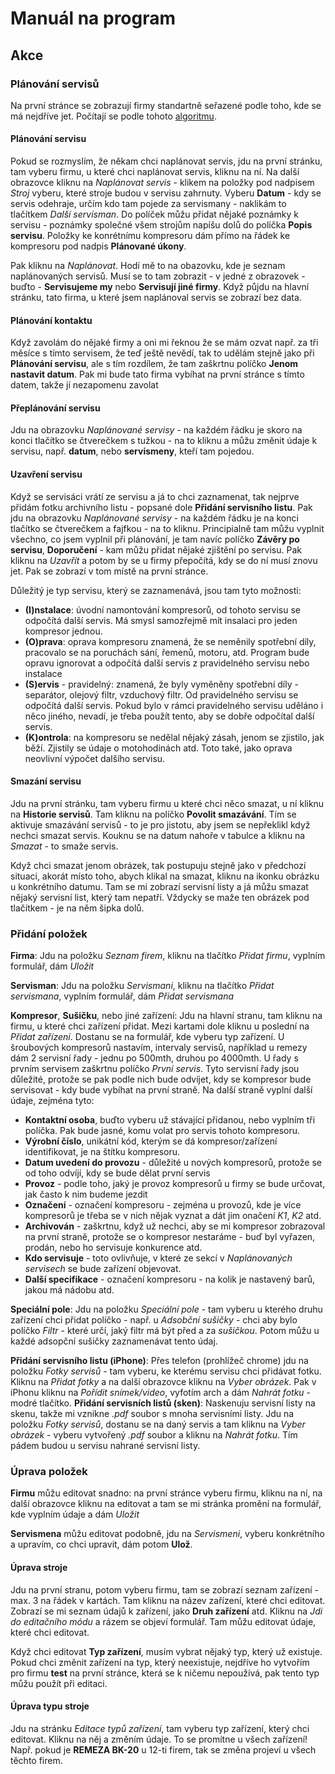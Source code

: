 # Manuál na program

## Akce

### Plánování servisů

Na první stránce se zobrazují firmy standartně seřazené podle toho, kde se má nejdříve jet. Počítají se podle tohoto [algoritmu](Manuál.md). 

#### Plánování servisu
Pokud se rozmyslím, že někam chci naplánovat servis, jdu na první stránku, tam vyberu firmu, u které chci naplánovat servis, kliknu na ní. Na další obrazovce kliknu na *Naplánovat servis* - klikem na položky pod nadpisem *Stroj* vyberu, které stroje budou v servisu zahrnuty. Vyberu **Datum** - kdy se servis odehraje, určím kdo tam pojede za servismany - naklikám to tlačítkem *Další servisman*. Do políček můžu přidat nějaké poznámky k servisu - poznámky společné všem strojům napíšu dolů do políčka **Popis servisu**. Položky ke konrétnímu kompresoru dám přímo na řádek ke kompresoru pod nadpis **Plánované úkony**.

Pak kliknu na *Naplánovat*. Hodí mě to na obazovku, kde je seznam naplánovaných servisů. Musí se to tam zobrazit - v jedné z obrazovek - buďto - **Servisujeme my** nebo **Servisují jiné firmy**. Když půjdu na hlavní stránku, tato firma, u které jsem naplánoval servis se zobrazí bez data.

#### Plánování kontaktu
Když zavolám do nějaké firmy a oni mi řeknou že se mám ozvat např. za tři měsíce s tímto servisem, že teď ještě nevědí, tak to udělám stejně jako při **Plánování servisu**, ale s tím rozdílem, že tam zaškrtnu políčko **Jenom nastavit datum**. Pak mi bude tato firma vybíhat na první stránce s tímto datem, takže jí nezapomenu zavolat

#### Přeplánování servisu
Jdu na obrazovku *Naplánované servisy* - na každém řádku je skoro na konci tlačítko se čtverečkem s tužkou - na to kliknu a můžu změnit údaje k servisu, např. **datum**, nebo **servismeny**, kteří tam pojedou.

#### Uzavření servisu
Když se servisáci vrátí ze servisu a já to chci zaznamenat, tak nejprve přidám fotku archivního listu - popsané dole **Přidání servisního listu**. Pak jdu na obrazovku *Naplánované servisy* - na každém řádku je na konci tlačítko se čtverečkem a fajfkou - na to kliknu. Principialně tam můžu vyplnit všechno, co jsem vyplnil při plánování, je tam navíc políčko **Závěry po servisu**, **Doporučení** - kam můžu přidat nějaké zjištění po servisu. Pak kliknu na *Uzavřít* a potom by se u firmy přepočítá, kdy se do ní musí znovu jet. Pak se zobrazí v tom místě na první stránce.

Důležitý je typ servisu, který se zaznamenává, jsou tam tyto možnosti:
* **(I)nstalace**: úvodní namontování kompresorů, od tohoto servisu se odpočítá další servis. Má smysl samozřejmě mít insalaci pro jeden kompresor jednou.
* **(O)prava**: oprava kompresoru znamená, že se neměnily spotřební díly, pracovalo se na poruchách sání, řemenů, motoru, atd. Program bude opravu ignorovat a odpočítá další servis z pravidelného servisu nebo instalace
* **(S)ervis** - pravidelný: znamená, že byly vyměněny spotřební díly - separátor, olejový filtr, vzduchový filtr. Od pravidelného servisu se odpočítá další servis. Pokud bylo v rámci pravidelného servisu uděláno i něco jiného, nevadí, je třeba použít tento, aby se dobře odpočítal další servis.
* **(K)ontrola**: na kompresoru se nedělal nějaký zásah, jenom se zjistilo, jak běží. Zjistily se údaje o motohodinách atd. Toto také, jako oprava neovlivní výpočet dalšího servisu.

#### Smazání servisu
Jdu na první stránku, tam vyberu firmu u které chci něco smazat, u ní kliknu na **Historie servisů**. Tam kliknu na políčko **Povolit smazávání**. Tím se aktivuje smazávání servisů - to je pro jistotu, aby jsem se nepřeklikl když nechci smazat servis. Kouknu se na datum nahoře v tabulce a kliknu na *Smazat* - to smaže servis.

Když chci smazat jenom obrázek, tak postupuju stejně jako v předchozí situaci, akorát místo toho, abych klikal na smazat, kliknu na ikonku obrázku u konkrétního datumu. Tam se mi zobrazí servisní listy a já můžu smazat nějaký servisní list, který tam nepatří. Vždycky se maže ten obrázek pod tlačítkem - je na něm šipka dolů.

### Přidání položek

**Firma**: Jdu na položku *Seznam firem*, kliknu na tlačítko *Přidat firmu*, vyplním formulář, dám *Uložit*

**Servisman**: Jdu na položku *Servismani*, kliknu na tlačítko *Přidat servismana*, vyplním formulář, dám *Přidat servismana*

**Kompresor**, **Sušičku**, nebo jiné zařízení: Jdu na hlavní stranu, tam kliknu na firmu, u které chci zařízení přidat. Mezi kartami dole kliknu u poslední na *Přidat zařízení*. Dostanu se na formulář, kde vyberu typ zařízení. U šroubových kompresorů nastavím, intervaly servisů, například u remezy dám 2 servisní řady - jednu po 500mth, druhou po 4000mth. U řady s prvním servisem zaškrtnu políčko *První servis*. Tyto servisní řady jsou důležité, protože se pak podle nich bude odvíjet, kdy se kompresor bude servisovat - kdy bude vybíhat na první straně. Na další straně vyplní další údaje, zejména tyto:
- **Kontaktní osoba**, buďto vyberu už stávající přidanou, nebo vyplním tři políčka. Pak bude jasné, komu volat pro servis tohoto kompresoru. 
- **Výrobní číslo**, unikátní kód, kterým se dá kompresor/zařízení identifikovat, je na štítku kompresoru.
- **Datum uvedení do provozu** - důležité u nových kompresorů, protože se od toho odvíjí, kdy se bude dělat první servis
- **Provoz** - podle toho, jaký je provoz kompresorů u firmy se bude určovat, jak často k nim budeme jezdit
- **Označení** - označení kompresoru - zejména u provozů, kde je více kompresorů je třeba se v nich nějak vyznat a dát jim onačení *K1*, *K2* atd.
- **Archivován** - zaškrtnu, když už nechci, aby se mi kompresor zobrazoval na první straně, protože se o kompresor nestaráme - buď byl vyřazen, prodán, nebo ho servisuje konkurence atd.
- **Kdo servisuje** - toto ovlivňuje, v které ze sekcí v *Naplánovaných servisech* se bude zařízení objevovat.
- **Další specifikace** - označení kompresoru - na kolik je nastavený barů, jakou má nádobu atd.

**Speciální pole**: Jdu na položku *Speciální pole* - tam vyberu u kterého druhu zařízení chci přidat políčko - např. u *Adsobční sušičky* - chci aby bylo políčko *Filtr* - které určí, jaký filtr má být před a za *sušičkou*. Potom můžu u každé adsopční sušičky zaznamenávat tento údaj.

**Přidání servisního listu (iPhone)**: Přes telefon (prohlížeč chrome) jdu na položku *Fotky servisů* - tam vyberu, ke kterému servisu chci přidávat fotku. Kliknu na *Přidat fotky* a na další obrazovce kliknu na *Vyber obrázek*. Pak v iPhonu kliknu na *Pořídit snímek/video*, vyfotím arch a dám *Nahrát fotku* - modré tlačítko.
**Přidání servisních listů (sken)**: Naskenuju servisní listy na skenu, takže mi vznikne *.pdf* soubor s mnoha servisními listy. Jdu na položku *Fotky servisů*, dostanu se na daný servis a tam kliknu na *Vyber obrázek* - vyberu vytvořený *.pdf* soubor a kliknu na *Nahrát fotku*. Tím pádem budou u servisu nahrané servisní listy.

### Úprava položek

**Firmu** můžu editovat snadno: na první stránce vyberu firmu, kliknu na ní, na další obrazovce kliknu na editovat a tam se mi stránka promění na formulář, kde vyplním údaje a dám *Uložit*

**Servismena** můžu editovat podobně, jdu na *Servismeni*, vyberu konkrétního a upravím, co chci upravit, dám potom **Ulož**. 

#### Úprava stroje

Jdu na první stranu, potom vyberu firmu, tam se zobrazí seznam zařízení - max. 3 na řádek v kartách. Tam kliknu na název zařízení, které chci editovat. Zobrazí se mi seznam údajů k zařízení, jako **Druh zařízení** atd. Kliknu na *Jdi do editačního módu* a rázem se objeví formulář. Tam můžu editovat údaje, které chci editovat. 

Když chci editovat **Typ zařízení**, musím vybrat nějaký typ, který už existuje. Pokud chci změnit zařízení na typ, který neexistuje, nejdříve ho vytvořím pro firmu **test** na první stránce, která se k ničemu nepoužívá, pak tento typ můžu použít při editaci.

#### Úprava typu stroje

Jdu na stránku *Editace typů zařízení*, tam vyberu typ zařízení, který chci editovat. Kliknu na něj a změním údaje. To se promítne u všech zařízení! Např. pokud je **REMEZA BK-20** u 12-ti firem, tak se změna projeví u všech těchto firem.
